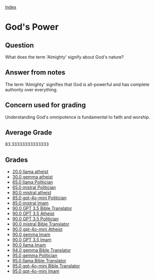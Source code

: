 
[Index](../../index.md)
# God's Power
## Question
What does the term 'Almighty' signify about God's nature?

## Answer from notes
The term 'Almighty' signifies that God is all-powerful and has complete authority over everything.

## Concern used for grading
Understanding God's omnipotence is fundamental to faith and worship.

## Average Grade
83.33333333333333

## Grades
 * [20.0 llama atheist](../answers/llama_atheist/God's_Power.md)
 * [30.0 gemma atheist](../answers/gemma_atheist/God's_Power.md)
 * [65.0 llama Politician](../answers/llama_Politician/God's_Power.md)
 * [65.0 mistral Politician](../answers/mistral_Politician/God's_Power.md)
 * [80.0 mistral atheist](../answers/mistral_atheist/God's_Power.md)
 * [85.0 gpt-4o-mini Politician](../answers/gpt-4o-mini_Politician/God's_Power.md)
 * [85.0 mistral Imam](../answers/mistral_Imam/God's_Power.md)
 * [90.0 GPT 3.5 Bible Translator](../answers/GPT_3.5_Bible_Translator/God's_Power.md)
 * [90.0 GPT 3.5 Atheist](../answers/GPT_3.5_Atheist/God's_Power.md)
 * [90.0 GPT 3.5 Politician](../answers/GPT_3.5_Politician/God's_Power.md)
 * [90.0 mistral Bible Translator](../answers/mistral_Bible_Translator/God's_Power.md)
 * [90.0 gpt-4o-mini Atheist](../answers/gpt-4o-mini_Atheist/God's_Power.md)
 * [90.0 gemma Imam](../answers/gemma_Imam/God's_Power.md)
 * [90.0 GPT 3.5 Imam](../answers/GPT_3.5_Imam/God's_Power.md)
 * [90.0 llama Imam](../answers/llama_Imam/God's_Power.md)
 * [94.0 gemma Bible Translator](../answers/gemma_Bible_Translator/God's_Power.md)
 * [95.0 gemma Politician](../answers/gemma_Politician/God's_Power.md)
 * [95.0 llama Bible Translator](../answers/llama_Bible_Translator/God's_Power.md)
 * [95.0 gpt-4o-mini Bible Translator](../answers/gpt-4o-mini_Bible_Translator/God's_Power.md)
 * [95.0 gpt-4o-mini Imam](../answers/gpt-4o-mini_Imam/God's_Power.md)

